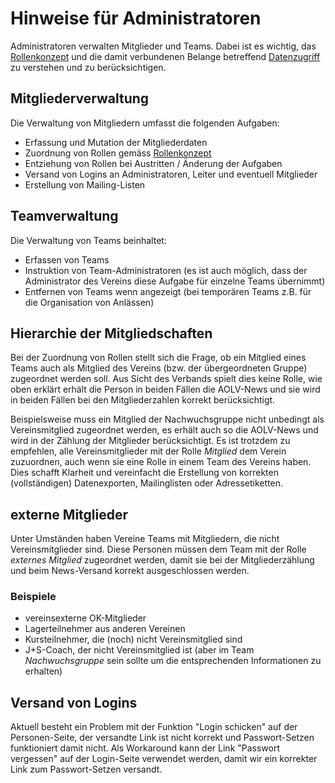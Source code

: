 # Hinweise für Administratoren
Administratoren verwalten Mitglieder und Teams. Dabei ist es wichtig,
das [Rollenkonzept](roles.md) und die damit verbundenen Belange betreffend
[Datenzugriff](security.md) zu verstehen und zu berücksichtigen.

## Mitgliederverwaltung
Die Verwaltung von Mitgliedern umfasst die folgenden Aufgaben:
* Erfassung und Mutation der Mitgliederdaten
* Zuordnung von Rollen gemäss [Rollenkonzept](roles.md)
* Entziehung von Rollen bei Austritten / Änderung der Aufgaben
* Versand von Logins an Administratoren, Leiter und eventuell Mitglieder
* Erstellung von Mailing-Listen

## Teamverwaltung
Die Verwaltung von Teams beinhaltet:
* Erfassen von Teams
* Instruktion von Team-Administratoren (es ist auch möglich, dass der
Administrator des Vereins diese Aufgabe für einzelne Teams übernimmt)
* Entfernen von Teams wenn angezeigt (bei temporären Teams z.B. für die 
Organisation von Anlässen)

## Hierarchie der Mitgliedschaften
Bei der Zuordnung von Rollen stellt sich die Frage, ob ein Mitglied eines Teams
auch als Mitglied des Vereins (bzw. der übergeordneten Gruppe) zugeordnet werden
soll. Aus Sicht des Verbands spielt dies keine Rolle, wie oben erklärt erhält
die Person in beiden Fällen die AOLV-News und sie wird in beiden Fällen bei den
Mitgliederzahlen korrekt berücksichtigt.

Beispielsweise muss ein Mitglied der Nachwuchsgruppe nicht unbedingt als
Vereinsmitglied zugeordnet werden, es erhält auch so die AOLV-News und wird in
der Zählung der Mitglieder berücksichtigt. Es ist trotzdem zu empfehlen, alle
Vereinsmitglieder mit der Rolle _Mitglied_ dem Verein zuzuordnen, auch wenn sie
eine Rolle in einem Team des Vereins haben. Dies schafft Klarheit und
vereinfacht die Erstellung von korrekten (vollständigen) Datenexporten,
Mailinglisten oder Adressetiketten.

## externe Mitglieder
Unter Umständen haben Vereine Teams mit Mitgliedern, die nicht Vereinsmitglieder
sind. Diese Personen müssen dem Team mit der Rolle _externes Mitglied_
zugeordnet werden, damit sie bei der Mitgliederzählung und beim News-Versand
korrekt ausgeschlossen werden.

### Beispiele
* vereinsexterne OK-Mitglieder
* Lagerteilnehmer aus anderen Vereinen
* Kursteilnehmer, die (noch) nicht Vereinsmitglied sind
* J+S-Coach, der nicht Vereinsmitglied ist (aber im Team _Nachwuchsgruppe_ sein
sollte um die entsprechenden Informationen zu erhalten)

## Versand von Logins
Aktuell besteht ein Problem mit der Funktion "Login schicken" auf der Personen-Seite,
der versandte Link ist nicht korrekt und Passwort-Setzen funktioniert damit nicht.
Als Workaround kann der Link "Passwort vergessen" auf der Login-Seite verwendet werden,
damit wir ein korrekter Link zum Passwort-Setzen versandt.
